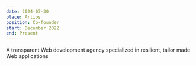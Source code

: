 ```yaml
---
date: 2024-07-30
place: Artios
position: Co-founder
start: December 2022
end: Present
---
```


A transparent Web development agency specialized in resilient, tailor made Web applications

